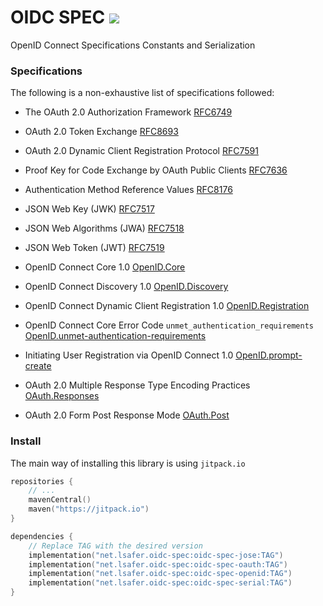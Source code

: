 # OIDC SPEC [![](https://jitpack.io/v/net.lsafer/oidc-spec.svg)](https://jitpack.io/#net.lsafer/oidc-spec)

OpenID Connect Specifications Constants and Serialization

### Specifications

The following is a non-exhaustive list of specifications followed:

- The OAuth 2.0 Authorization Framework [RFC6749](https://datatracker.ietf.org/doc/html/rfc6749)
- OAuth 2.0 Token Exchange [RFC8693](https://datatracker.ietf.org/doc/html/rfc8693)
- OAuth 2.0 Dynamic Client Registration Protocol [RFC7591](https://datatracker.ietf.org/doc/html/rfc7591)
- Proof Key for Code Exchange by OAuth Public Clients [RFC7636](https://datatracker.ietf.org/doc/html/rfc7636)
- Authentication Method Reference Values [RFC8176](https://datatracker.ietf.org/doc/html/rfc8176)

- JSON Web Key (JWK) [RFC7517](https://datatracker.ietf.org/doc/html/rfc7517)
- JSON Web Algorithms (JWA) [RFC7518](https://datatracker.ietf.org/doc/html/rfc7518)
- JSON Web Token (JWT) [RFC7519](https://datatracker.ietf.org/doc/html/rfc7519)

- OpenID Connect Core 1.0
  [OpenID.Core](https://openid.net/specs/openid-connect-core-1_0.html)
- OpenID Connect Discovery 1.0
  [OpenID.Discovery](https://openid.net/specs/openid-connect-discovery-1_0.html)
- OpenID Connect Dynamic Client Registration 1.0
  [OpenID.Registration](https://openid.net/specs/openid-connect-registration-1_0.html)
- OpenID Connect Core Error Code `unmet_authentication_requirements`
  [OpenID.unmet-authentication-requirements](https://openid.net/specs/openid-connect-unmet-authentication-requirements-1_0.html)
- Initiating User Registration via OpenID Connect 1.0
  [OpenID.prompt-create](https://openid.net/specs/openid-connect-prompt-create-1_0.html)
- OAuth 2.0 Multiple Response Type Encoding Practices
  [OAuth.Responses](https://openid.net/specs/oauth-v2-multiple-response-types-1_0.html)
- OAuth 2.0 Form Post Response Mode
  [OAuth.Post](http://openid.net/specs/oauth-v2-form-post-response-mode-1_0.html)

### Install

The main way of installing this library is using `jitpack.io`

```kts
repositories {
    // ...
    mavenCentral()
    maven("https://jitpack.io")
}

dependencies {
    // Replace TAG with the desired version
    implementation("net.lsafer.oidc-spec:oidc-spec-jose:TAG")
    implementation("net.lsafer.oidc-spec:oidc-spec-oauth:TAG")
    implementation("net.lsafer.oidc-spec:oidc-spec-openid:TAG")
    implementation("net.lsafer.oidc-spec:oidc-spec-serial:TAG")
}
```
